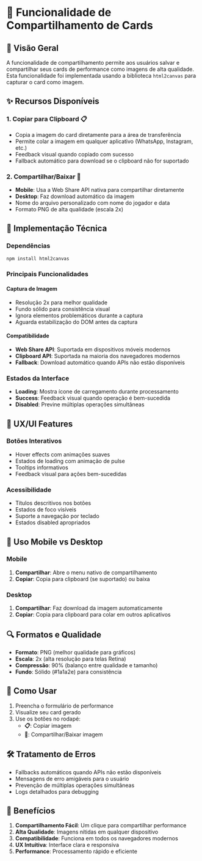 # 📱 Funcionalidade de Compartilhamento de Cards

## 🎯 Visão Geral

A funcionalidade de compartilhamento permite aos usuários salvar e compartilhar seus cards de performance como imagens de alta qualidade. Esta funcionalidade foi implementada usando a biblioteca `html2canvas` para capturar o card como imagem.

## ✨ Recursos Disponíveis

### 1. **Copiar para Clipboard** 📋
- Copia a imagem do card diretamente para a área de transferência
- Permite colar a imagem em qualquer aplicativo (WhatsApp, Instagram, etc.)
- Feedback visual quando copiado com sucesso
- Fallback automático para download se o clipboard não for suportado

### 2. **Compartilhar/Baixar** 📱
- **Mobile**: Usa a Web Share API nativa para compartilhar diretamente
- **Desktop**: Faz download automático da imagem
- Nome do arquivo personalizado com nome do jogador e data
- Formato PNG de alta qualidade (escala 2x)

## 🔧 Implementação Técnica

### Dependências
```bash
npm install html2canvas
```

### Principais Funcionalidades

#### Captura de Imagem
- Resolução 2x para melhor qualidade
- Fundo sólido para consistência visual
- Ignora elementos problemáticos durante a captura
- Aguarda estabilização do DOM antes da captura

#### Compatibilidade
- **Web Share API**: Suportada em dispositivos móveis modernos
- **Clipboard API**: Suportada na maioria dos navegadores modernos
- **Fallback**: Download automático quando APIs não estão disponíveis

### Estados da Interface
- **Loading**: Mostra ícone de carregamento durante processamento
- **Success**: Feedback visual quando operação é bem-sucedida
- **Disabled**: Previne múltiplas operações simultâneas

## 🎨 UX/UI Features

### Botões Interativos
- Hover effects com animações suaves
- Estados de loading com animação de pulse
- Tooltips informativos
- Feedback visual para ações bem-sucedidas

### Acessibilidade
- Títulos descritivos nos botões
- Estados de foco visíveis
- Suporte a navegação por teclado
- Estados disabled apropriados

## 📱 Uso Mobile vs Desktop

### Mobile
1. **Compartilhar**: Abre o menu nativo de compartilhamento
2. **Copiar**: Copia para clipboard (se suportado) ou baixa

### Desktop
1. **Compartilhar**: Faz download da imagem automaticamente
2. **Copiar**: Copia para clipboard para colar em outros aplicativos

## 🔍 Formatos e Qualidade

- **Formato**: PNG (melhor qualidade para gráficos)
- **Escala**: 2x (alta resolução para telas Retina)
- **Compressão**: 90% (balanço entre qualidade e tamanho)
- **Fundo**: Sólido (#1a1a2e) para consistência

## 🚀 Como Usar

1. Preencha o formulário de performance
2. Visualize seu card gerado
3. Use os botões no rodapé:
   - **📋**: Copiar imagem
   - **📱**: Compartilhar/Baixar imagem

## 🛠️ Tratamento de Erros

- Fallbacks automáticos quando APIs não estão disponíveis
- Mensagens de erro amigáveis para o usuário
- Prevenção de múltiplas operações simultâneas
- Logs detalhados para debugging

## 🎯 Benefícios

1. **Compartilhamento Fácil**: Um clique para compartilhar performance
2. **Alta Qualidade**: Imagens nítidas em qualquer dispositivo
3. **Compatibilidade**: Funciona em todos os navegadores modernos
4. **UX Intuitiva**: Interface clara e responsiva
5. **Performance**: Processamento rápido e eficiente